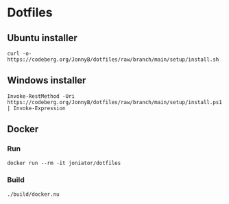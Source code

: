 # Dotfiles

## Ubuntu installer

`curl -o- https://codeberg.org/JonnyB/dotfiles/raw/branch/main/setup/install.sh`


## Windows installer

`Invoke-RestMethod -Uri https://codeberg.org/JonnyB/dotfiles/raw/branch/main/setup/install.ps1 | Invoke-Expression`

## Docker

### Run

`docker run --rm -it joniator/dotfiles`


### Build

`./build/docker.nu`
